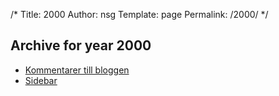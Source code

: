 /*
 Title: 2000
 Author: nsg
 Template: page
  Permalink: /2000/
*/
## Archive for year 2000

 * [Kommentarer till bloggen](/2000/01/01/kommentarer-till-bloggen)
 * [Sidebar](/2000/01/01/sidebar)
